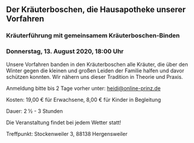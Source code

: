 ## Der Kräuterboschen, die Hausapotheke unserer Vorfahren

### Kräuterführung mit gemeinsamem Kräuterboschen-Binden

### Donnerstag,  13. August 2020,  18:00 Uhr

Unsere Vorfahren banden in den Kräuterboschen alle Kräuter, die über den Winter gegen die kleinen und großen Leiden der Familie halfen und davor schützen konnten. Wir nähern uns dieser Tradition in Theorie und Praxis. 

Anmeldung bitte bis 2 Tage vorher unter: heidi@online-prinz.de

Kosten: 19,00 € für Erwachsene, 8,00 € für Kinder in Begleitung

Dauer: 2 ½ - 3 Stunden

Die Veranstaltung findet bei jedem Wetter statt!

Treffpunkt: Stockenweiler 3, 88138 Hergensweiler
